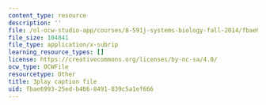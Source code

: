 ```yaml
---
content_type: resource
description: ''
file: /ol-ocw-studio-app/courses/8-591j-systems-biology-fall-2014/fbae699325edb4668491839c5a1ef666_sJ7p2AuOYlA.srt
file_size: 104841
file_type: application/x-subrip
learning_resource_types: []
license: https://creativecommons.org/licenses/by-nc-sa/4.0/
ocw_type: OCWFile
resourcetype: Other
title: 3play caption file
uid: fbae6993-25ed-b466-8491-839c5a1ef666
---
```

